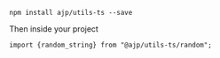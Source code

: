
    npm install ajp/utils-ts --save

Then inside your project

    import {random_string} from "@ajp/utils-ts/random";
